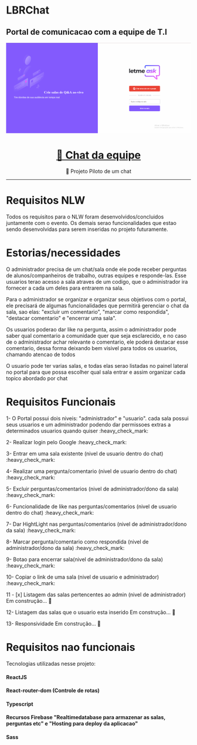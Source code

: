 
# LBRChat
## Portal de comunicacao com a equipe de T.I
<img src="https://github.com/MatheusPini/LBRChat/blob/main/src/assets/images/Captura%20de%20tela%202021-06-26%20155302.png"/>
<h1 align="center">
    <a href="https://pt-br.reactjs.org/">🔗 Chat da equipe</a>
</h1>
<p align="center">🚀 Projeto Piloto de um chat</p>
<hr>
<h1>Requisitos NLW</h1>
<p>Todos os requisitos para o NLW foram desenvolvidos/concluidos juntamente com o evento. Os demais serao funcionalidades que estao sendo desenvolvidas para serem inseridas no projeto futuramente.
    
<h1>Estorias/necessidades</h1>
<p>O administrador precisa de um chat/sala onde ele pode receber perguntas de alunos/companheiros de trabalho, outras equipes e responde-las. Esse usuarios terao acesso a sala atraves de um codigo, que o administrador ira fornecer a cada um deles para entrarem na sala.</p>
<p>Para o administrador se organizar e organizar seus objetivos com o portal, ele precisará de algumas funcionalidades que permitirá gerenciar o chat da sala, sao elas: "excluir um comentario", "marcar como respondida", "destacar comentario" e "encerrar uma sala".</p>
<p>Os usuarios poderao dar like na pergunta, assim o administrador pode saber qual comentario a comunidade quer que seja esclarecido, e no caso de o administrador achar relevante o comentario, ele poderá destacar esse comentario, dessa forma deixando bem visivel para todos os usuarios, chamando atencao de todos</p>
<p>O usuario pode ter varias salas, e todas elas serao listadas no painel lateral no portal para que possa escolher qual sala entrar e assim organizar cada topico abordado por chat</p>

<h1>Requisitos Funcionais</h1>

<p>1- O Portal possui dois niveis: "administrador" e "usuario". cada sala possui seus usuarios e um administrador podendo dar permissoes extras a determinados usuarios quando quiser :heavy_check_mark:</p>
<p>2- Realizar login pelo Google :heavy_check_mark:</p>
<p>3- Entrar em uma sala existente (nivel de usuario dentro do chat) :heavy_check_mark:</p>
<p>4- Realizar uma pergunta/comentario (nivel de usuario dentro do chat) :heavy_check_mark:</p>
<p>5- Excluir perguntas/comentarios (nivel de administrador/dono da sala) :heavy_check_mark:</p>
<p>6- Funcionalidade de like nas perguntas/comentarios (nivel de usuario dentro do chat) :heavy_check_mark:</p>
<p>7- Dar HightLight nas perguntas/comentarios (nivel de administrador/dono da sala) :heavy_check_mark:</p>
<p>8- Marcar pergunta/comentario como respondida (nivel de administrador/dono da sala) :heavy_check_mark:</p>
<p>9- Botao para encerrar sala(nivel de administrador/dono da sala) :heavy_check_mark:</p>
<p>10- Copiar o link de uma sala (nivel de usuario e administrador) :heavy_check_mark:</p>
<p>11  - [x] Listagem das salas pertencentes ao admin (nivel de administrador) Em construção...  🚧</p>
<p>12- Listagem das salas que o usuario esta inserido Em construção...  🚧</p>
<p>13- Responsividade Em construção...  🚧</p>
<h1>Requisitos nao funcionais</h1>

<p>Tecnologias utilizadas nesse projeto:</p>
<h4>ReactJS</h4>
<h4>React-router-dom (Controle de rotas)</h4>
<h4>Typescript</h4>
<h4>Recursos Firebase "Realtimedatabase para armazenar as salas, perguntas etc" e "Hosting para deploy da aplicacao"</h4>
<h4>Sass</h4>
